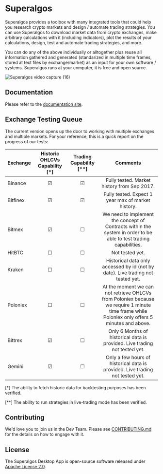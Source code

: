 # Superalgos

Superalgos provides a toolbox with many integrated tools that could help you research crypto markets and design / automate trading strategies. You can use Superalgos to download market data from crypto exchanges, make arbitrary calculations with it (including indicators), plot the results of your calculations, design, test and automate trading strategies, and more. 

You can do any of the above individually or alltogether plus reuse all information gathered and generated (standarized in multiple time frames, stored at text files by exchange/market) as an input for your own software / systems. Superalgos runs at your computer, it is free and open source.  

![Superalgos video capture (16)](https://user-images.githubusercontent.com/9479367/77251218-76d25980-6c4d-11ea-8e47-be7db2e8abdb.gif)

## Documentation

Please refer to the [documentation site](https://docs.superalgos.org/).

## Exchange Testing Queue

The current version opens up the door to working with multiple exchanges and multiple markets. For your reference, this is a quick report on the progress of our tests:

| Exchange | Historic OHLCVs Capability [*] | Trading Capability [**] | Comments |
| :--- | :---: | :---: |  :---: | 
| Binance | &#x2611; | &#x2611; | Fully tested. Market history from Sep 2017. |
| Bitfinex | &#x2611; | &#x2611; | Fully tested. Expect 1 year max of market history. |
| Bitmex | &#x2611; | &#x2610; | We need to implement the concept of Contracts within the system in order to be able to test trading capabilities. |
| HitBTC | &#x2610; | &#x2610; | Not tested yet. |
| Kraken | &#x2610;  | &#x2610; | Historical data only accessed by id (not by date). Live trading not tested yet. |
| Poloniex | &#x2610; | &#x2610; | At the moment we can not retrieve OHLCVs from Poloniex because we require 1 minute time frame while Poloniex only offers 5 minutes and above. |
| Bittrex | &#x2611; | &#x2610; | Only 6 Months of historical data is provided. Live trading not tested yet. |
| Gemini | &#x2611; | &#x2610; | Only a few hours of historical data is provided. Live trading not tested yet. |

[*] The ability to fetch historic data for backtesting purposes has been verified.

[**] The ability to run strategies in live-trading mode has been verified.

## Contributing

We'd love you to join us in the Dev Team. Please see [CONTRIBUTING.md](CONTRIBUTING.md) for the details on how to engage with it.

## License

The Superalgos Desktop App is open-source software released under [Apache License 2.0](LICENSE).
